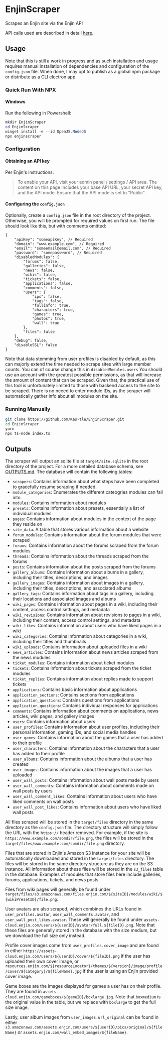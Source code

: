 # EnjinScraper

Scrapes an Enjin site via the Enjin API

API calls used are described in detail [here](https://gist.github.com/Kas-tle/249d73f9f73ae43aa64413ac0ee49a37).

## Usage

Note that this is still a work in progress and as such installation and usage requires manual installation of dependencies and configuration of the `config.json` file. When done, I may opt to publish as a global npm package or distribute as a CLI electron app.

### Quick Run With NPX

#### Windows

Run the following in Powershell:

```ps1
mkdir EnjinScraper
cd EnjinScraper
winget install -e --id OpenJS.NodeJS
npx enjinscraper
```

### Configuration

#### Obtaining an API key

Per Enjin's instructions:

> To enable your API, visit your admin panel / settings / API area. The content on this page includes your base API URL, your secret API key, and the API mode. Ensure that the API mode is set to "Public".

#### Configuring the `config.json`

Optionally, create a `config.json` file in the root directory of the project. Otherwise, you will be prompted for required values on first run. The file should look like this, but with comments omitted:

```jsonc
{
    "apiKey": "someapiKey", // Required
    "domain": "www.example.com", // Required
    "email": "someemail@email.com", // Required
    "password": "somepassword", // Required
    "disabledModules": {
        "forums": false,
        "galleries": false,
        "news": false,
        "wikis": false,
        "tickets": false,
        "applications": false,
        "comments": false,
        "users": {
            "ips": false,
            "tags": false,
            "fullinfo": true,
            "characters": true,
            "games": true,
            "photos": true,
            "wall": true
        },
        "files": false
    },
    "debug": false,
    "disableSSL": false
}
```

Note that data stemming from user profiles is disabled by default, as this can majorly extend the time needed to scrape sites with large member counts. You can of course change this in `disabledModules.users` You should use an account with the greatest possible permissions, as that will increase the amount of content that can be scraped. Given that, the practical use of this tool is unfortunately limited to those with backend access to the site to be scraped. There is no neeed to enter module IDs, as the scraper will automatically gather info about all modules on the site.

### Running Manually

```bash
git clone https://github.com/Kas-tle/EnjinScraper.git
cd EnjinScraper
yarn
npx ts-node index.ts
```

## Outputs

The scraper will output an sqlite file at `target/site.sqlite` in the root directory of the project. For a more detailed database schema, see [OUTPUTS.md](OUTPUTS.md). The database will contain the following tables:
- `scrapers`: Contains information about what steps have been completed to gracefully resume scraping if needed.
- `module_categories`: Enumerates the different cateogries modules can fall into
- `modules`: Contains information about modules
- `presets`: Contains information about presets, essentially a list of individual modules
- `pages`: Contains information about modules in the context of the page they reside on
- `site_data`: A table that stores various information about a website
- `forum_modules`: Contains information about the forum modules that were scraped
- `forums`: Contains information about the forums scraped from the forum modules
- `threads`: Contains information about the threads scraped from the forums
- `posts`: Contains information about the posts scraped from the forums
- `gallery_albums`: Contains information about albums in a gallery, including their titles, descriptions, and images
- `gallery_images`: Contains information about images in a gallery, including their titles, descriptions, and associated albums
- `gallery_tags`: Contains information about tags in a gallery, including their locations and associated images and albums
- `wiki_pages`: Contains information about pages in a wiki, including their content, access control settings, and metadata
- `wiki_revisions`: Contains information about revisions to pages in a wiki, including their content, access control settings, and metadata
- `wiki_likes`: Contains information about users who have liked pages in a wiki
- `wiki_categories`: Contains information about categories in a wiki, including their titles and thumbnails
- `wiki_uploads`: Contains information about uploaded files in a wiki
- `news_articles`: Contains information about news articles scraped from the news modules
- `ticket_modules`: Contains information about ticket modules
- `tickets`: Contains information about tickets scraped from the ticket modules
- `ticket_replies`: Contains information about replies made to support tickets
- `applications`: Contains basic information about applications
- `application_sections`: Contains sections from applications
- `application_questions`: Contains questions from applications
- `application_questions`: Contains individual responses for applications
- `comments`: Contains information about comments on applications, news articles, wiki pages, and gallery images
- `users`: Contains information about users
- `user_profiles`: Contains information about user profiles, including their personal information, gaming IDs, and social media handles
- `user_games`: Contains information about the games that a user has added to their profile
- `user_characters`: Contains information about the characters that a user has added to their profile
- `user_albums`: Contains information about the albums that a user has created
- `user_images`: Contains information about the images that a user has uploaded
- `user_wall_posts`: Contains information about wall posts made by users
- `user_wall_comments`: Contains information about comments made on wall posts by users
- `user_wall_comment_likes`: Contains information about users who have liked comments on wall posts
- `user_wall_post_likes`: Contains information about users who have liked wall posts


All files scraped will be stored in the `target/files` directory in the same directory as the `config.json` file. The directory structure will simply follow the URL with the `https://` header removed. For example, if the site is `https://www.example.com/somdir/file.png`, the files will be stored in the `target/files/www.example.com/somdir/file.png` directory.

Files that are stored in Enjin's Amazon S3 instance for your site will be automatically downloaded and stored in the `target/files` directory. The files will be stored in the same directory structure as they are on the S3 instance.  All information about these files will be stored in the `s3_files` table in the database. Examples of modules that store files here include galleries, forums, applications, tickets, and news posts.

Files from wiki pages will generally be found under `target/files/s3.amazonaws.com/files.enjin.com/${siteID}/modules/wiki/${wikiPresetID}/file.png`.

User avatars are also scraped, which combines the URLs found in `user_profiles.avatar`, `user_wall_comments.avatar`, and `user_wall_post_likes.avatar`. These will generally be found under `assets-cloud.enjin.com/users/${userID}/avatar/full.${fileID}.png`. Note that these files are generally stored in the database with the size medium, but we download the full size only instead.

Profile cover images come from `user_profiles.cover_image` and are found in either `https://assets-cloud.enjin.com/users/${userID}/cover/${fileID}.png` if the user has uploaded their own cover image, or `resources.enjin.com/${resourceLocator}/themes/${version}/image/profile/cover/${category}/${fileName}.jpg` if the user is using an Enjin provided cover image.

Game boxes are the images displayed for games a user has on their profile. They are found in `assets-cloud.enjin.com/gameboxes/${gameID}/boxlarge.jpg`. Note that `boxmedium` is the original value in the table, but we replace with `boxlarge` to get the full size image.

Lastly, user album images from `user_images.url_original` can be found in either `s3.amazonaws.com/assets.enjin.com/users/${userID}/pics/original/${fileName}` or `assets.enjin.com/wall_embed_images/${fileName}`.